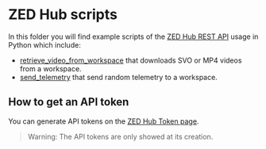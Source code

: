 # ZED Hub scripts

In this folder you will find example scripts of the [ZED Hub REST API](https://www.stereolabs.com/docs/cloud/rest-api/) usage in Python which include:

- [retrieve_video_from_workspace](./retrieve_video_from_workspace.py) that downloads SVO or MP4 videos from a workspace.
- [send_telemetry](./send_telemetry.py) that send random telemetry to a workspace.

## How to get an API token

You can generate API tokens on the [ZED Hub Token page](https://hub.stereolabs.com/token).

> Warning: The API tokens are only showed at its creation.
